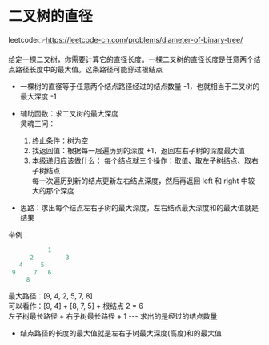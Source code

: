 # 二叉树的直径  
leetcode👉https://leetcode-cn.com/problems/diameter-of-binary-tree/  

给定一棵二叉树，你需要计算它的直径长度。一棵二叉树的直径长度是任意两个结点路径长度中的最大值。这条路径可能穿过根结点  

- 一棵树的直径等于任意两个结点路径经过的结点数量 -1，也就相当于二叉树的最大深度 -1  

- 辅助函数：求二叉树的最大深度  
  灵魂三问：  
  1. 终止条件：树为空  
  2. 找返回值：根据每一层遍历到的深度 +1，返回左右子树的深度最大值  
  3. 本级递归应该做什么： 
     每个结点就三个操作：取值、取左子树结点、取右子树结点  
     每一次遍历到新的结点更新左右结点深度，然后再返回 left 和 right 中较大的那个深度  

- 思路：求出每个结点左右子树的最大深度，左右结点最大深度和的最大值就是结果  

举例：
```js  
           1 
      2         3
   4     5 
 9     7   6
     8   

```
最大路径：[9, 4, 2, 5, 7, 8]  
可以看作：[9, 4] + [8, 7, 5] + 根结点 2 = 6  
左子树最长路径 + 右子树最长路径 + 1  --- 求出的是经过的结点数量  

- 结点路径的长度的最大值就是左右子树最大深度(高度)和的最大值  